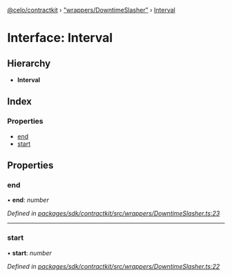 [@celo/contractkit](../README.md) › ["wrappers/DowntimeSlasher"](../modules/_wrappers_downtimeslasher_.md) › [Interval](_wrappers_downtimeslasher_.interval.md)

# Interface: Interval

## Hierarchy

* **Interval**

## Index

### Properties

* [end](_wrappers_downtimeslasher_.interval.md#end)
* [start](_wrappers_downtimeslasher_.interval.md#start)

## Properties

###  end

• **end**: *number*

*Defined in [packages/sdk/contractkit/src/wrappers/DowntimeSlasher.ts:23](https://github.com/celo-org/celo-monorepo/blob/master/packages/sdk/contractkit/src/wrappers/DowntimeSlasher.ts#L23)*

___

###  start

• **start**: *number*

*Defined in [packages/sdk/contractkit/src/wrappers/DowntimeSlasher.ts:22](https://github.com/celo-org/celo-monorepo/blob/master/packages/sdk/contractkit/src/wrappers/DowntimeSlasher.ts#L22)*
